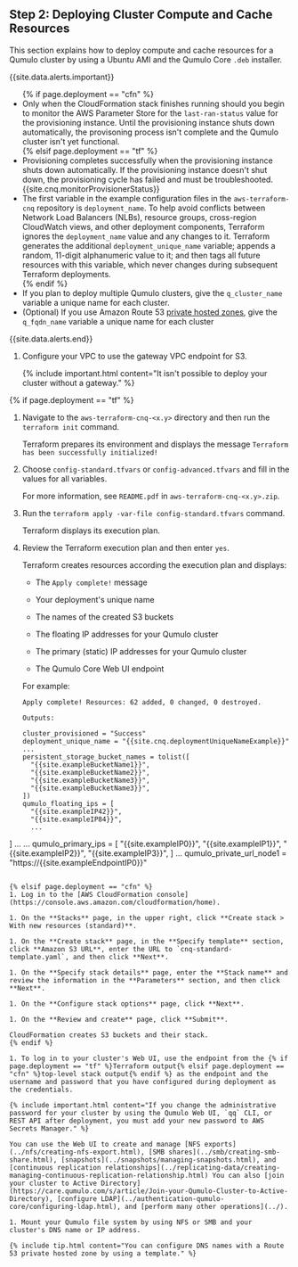 <a id="deploy-cluster-compute-and-cache-resources"></a>
## Step 2: Deploying Cluster Compute and Cache Resources
This section explains how to deploy compute and cache resources for a Qumulo cluster by using a Ubuntu AMI and the Qumulo Core `.deb` installer.

{{site.data.alerts.important}}
<ul>
{% if page.deployment == "cfn" %}
  <li>Only when the CloudFormation stack finishes running should you begin to monitor the AWS Parameter Store for the <code>last-ran-status</code> value for the provisioning instance. Until the provisioning instance shuts down automatically, the provisoning process isn't complete and the Qumulo cluster isn't yet functional.</li>  
{% elsif page.deployment == "tf" %}
  <li>Provisioning completes successfully when the provisioning instance shuts down automatically. If the provisioning instance doesn't shut down, the provisioning cycle has failed and must be troubleshooted. {{site.cnq.monitorProvisionerStatus}}</li>
  <li>The first variable in the example configuration files in the <code>aws-terraform-cnq</code> repository is <code>deployment_name</code>. To help avoid conflicts between Network Load Balancers (NLBs), resource groups, cross-region CloudWatch views, and other deployment components, Terraform ignores the <code>deployment_name</code> value and any changes to it. Terraform generates the additional <code>deployment_unique_name</code> variable; appends a random, 11-digit alphanumeric value to it; and then tags all future resources with this variable, which never changes during subsequent Terraform deployments.</li>
{% endif %}  
  <li>If you plan to deploy multiple Qumulo clusters, give the <code>q_cluster_name</code> variable a unique name for each cluster.</li>
  <li>(Optional) If you use Amazon Route 53 <a href="https://docs.aws.amazon.com/Route53/latest/DeveloperGuide/hosted-zones-private.html">private hosted zones</a>, give the <code>q_fqdn_name</code> variable a unique name for each cluster</li>
</ul>
{{site.data.alerts.end}}

1. Configure your VPC to use the gateway VPC endpoint for S3.

   {% include important.html content="It isn't possible to deploy your cluster without a gateway." %}

{% if page.deployment == "tf" %}
1. Navigate to the `aws-terraform-cnq-<x.y>` directory and then run the `terraform init` command.

   Terraform prepares its environment and displays the message `Terraform has been successfully initialized!`

1. Choose `config-standard.tfvars` or `config-advanced.tfvars` and fill in the values for all variables.

   For more information, see `README.pdf` in `aws-terraform-cnq-<x.y>.zip`.

1. Run the `terraform apply -var-file config-standard.tfvars` command.

   Terraform displays its execution plan.

1. Review the Terraform execution plan and then enter `yes`.


   Terraform creates resources according the execution plan and displays:

   * The `Apply complete!` message
      
   * Your deployment's unique name
  
   * The names of the created S3 buckets
     
   * The floating IP addresses for your Qumulo cluster
     
   * The primary (static) IP addresses for your Qumulo cluster
     
   * The Qumulo Core Web UI endpoint
   
   For example:
   
   ```
   Apply complete! Resources: 62 added, 0 changed, 0 destroyed.
  
   Outputs:
  
   cluster_provisioned = "Success"
   deployment_unique_name = "{{site.cnq.deploymentUniqueNameExample}}"
   ...
   persistent_storage_bucket_names = tolist([
     "{{site.exampleBucketName1}}",
     "{{site.exampleBucketName2}}",
     "{{site.exampleBucketName3}}",
     "{{site.exampleBucketName3}}",
   ])
   qumulo_floating_ips = [
     "{{site.exampleIP42}}",
     "{{site.exampleIP84}}",
     ...
  ]
  ...
  ...
  qumulo_primary_ips = [
    "{{site.exampleIP0}}",
    "{{site.exampleIP1}}",
    "{{site.exampleIP2}}",
    "{{site.exampleIP3}}",
  ]
  ...
  qumulo_private_url_node1 = "https://{{site.exampleEndpointIP0}}"
   ```

{% elsif page.deployment == "cfn" %}
1. Log in to the [AWS CloudFormation console](https://console.aws.amazon.com/cloudformation/home).

1. On the **Stacks** page, in the upper right, click **Create stack > With new resources (standard)**.

1. On the **Create stack** page, in the **Specify template** section, click **Amazon S3 URL**, enter the URL to `cnq-standard-template.yaml`, and then click **Next**.

1. On the **Specify stack details** page, enter the **Stack name** and review the information in the **Parameters** section, and then click **Next**.

1. On the **Configure stack options** page, click **Next**.

1. On the **Review and create** page, click **Submit**.

   CloudFormation creates S3 buckets and their stack.
{% endif %}

1. To log in to your cluster's Web UI, use the endpoint from the {% if page.deployment == "tf" %}Terraform output{% elsif page.deployment == "cfn" %}top-level stack output{% endif %} as the endpoint and the username and password that you have configured during deployment as the credentials.

   {% include important.html content="If you change the administrative password for your cluster by using the Qumulo Web UI, `qq` CLI, or REST API after deployment, you must add your new password to AWS Secrets Manager." %}

   You can use the Web UI to create and manage [NFS exports](../nfs/creating-nfs-export.html), [SMB shares](../smb/creating-smb-share.html), [snapshots](../snapshots/managing-snapshots.html), and [continuous replication relationships](../replicating-data/creating-managing-continuous-replication-relationship.html) You can also [join your cluster to Active Directory](https://care.qumulo.com/s/article/Join-your-Qumulo-Cluster-to-Active-Directory), [configure LDAP](../authentication-qumulo-core/configuring-ldap.html), and [perform many other operations](../).

1. Mount your Qumulo file system by using NFS or SMB and your cluster's DNS name or IP address.

   {% include tip.html content="You can configure DNS names with a Route 53 private hosted zone by using a template." %}

